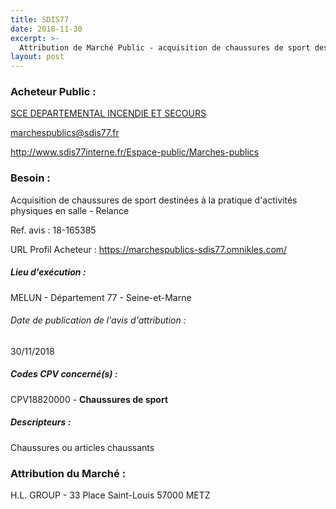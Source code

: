 ```yaml
---
title: SDIS77
date: 2018-11-30
excerpt: >-
  Attribution de Marché Public - acquisition de chaussures de sport destinées à la pratique d'activités physiques en salle
layout: post
---
```


### Acheteur Public : 
<a href="/acheteur-139/siren-287708317"> SCE DEPARTEMENTAL INCENDIE ET SECOURS</a><br/>



marchespublics@sdis77.fr


http://www.sdis77interne.fr/Espace-public/Marches-publics
### Besoin :

Acquisition de chaussures de sport destinées à la pratique d'activités physiques en salle - Relance

Ref. avis : 18-165385

URL Profil Acheteur : https://marchespublics-sdis77.omnikles.com/

##### Lieu d'exécution :

MELUN - Département 77 - Seine-et-Marne

###### Date de publication de l'avis d'attribution : 
30/11/2018

##### Codes CPV concerné(s) :
CPV18820000 - **Chaussures de sport** <br/>

##### Descripteurs :
Chaussures ou articles chaussants <br/>

### Attribution du Marché :
H.L. GROUP - 33 Place Saint-Louis 57000 METZ <br/>

